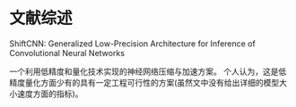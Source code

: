 # 文献综述
ShiftCNN: Generalized Low-Precision Architecture for Inference of Convolutional Neural Networks

一个利用低精度和量化技术实现的神经网络压缩与加速方案。 个人认为，这是低精度量化方面少有的具有一定工程可行性的方案(虽然文中没有给出详细的模型大小速度方面的指标)。
